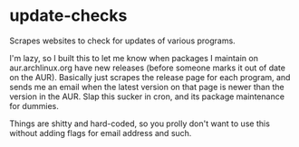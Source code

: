 update-checks
=============

Scrapes websites to check for updates of various programs.

I'm lazy, so I built this to let me know when packages I maintain on aur.archlinux.org have new releases (before someone marks it out of date on the AUR).
Basically just scrapes the release page for each program, and sends me an email when the latest version on that page is newer than the version in the AUR.
Slap this sucker in cron, and its package maintenance for dummies.

Things are shitty and hard-coded, so you prolly don't want to use this without adding flags for email address and such.
